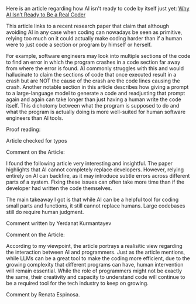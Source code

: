Here is an article regarding how AI isn't ready to code by itself just yet:
[Why AI Isn’t Ready to Be a Real Coder](https://spectrum.ieee.org/ai-for-coding)

This article links to a recent research paper that claim that although avoiding AI in any case when coding can nowadays be seen as primitive, relying too much on it could actually make coding harder than if a human were to just code a section or program by himself or herself.

For example, software engineers may look into multiple sections of the code to find an error in which the program crashes in a code section far away from where the error is found. AI commonly struggles with this and would hallucinate to claim the sections of code that once executed result in a crash but are NOT the cause of the crash are the code lines causing the crash. Another notable section in this article describes how giving a prompt to a large-language model to generate a code and readjusting that prompt again and again can take longer than just having a human write the code itself. This dichotomy between what the program is supposed to do and what the program is actually doing is more well-suited for human software engineers than AI tools.

Proof reading:

Article checked for typos

Comment on the Article:

I found the following article very interesting and insightful. The paper highlights that AI cannot completely replace developers. However, relying entirely on AI can backfire, as it may introduce subtle errors across different parts of a system. Fixing these issues can often take more time than if the developer had written the code themselves.

The main takeaway I got is that while AI can be a helpful tool for coding small parts and functions, it still cannot replace humans. Large codebases still do require human judgment.

Comment written by Yerdanat Kurmantayev


Comment on the Article:

According to my viewpoint, the article portrays a realisitic view regarding the interaction between AI and programmers. Just as the article mentions, while LLMs can be a great tool to make the coding more efficient, due to the growing complexity that different programs can have, human intervention will remain essential. While the role of programmers might not be exactly the same, their creativity and capacity to understand code will continue to be a required tool for the tech industry to keep on growing. 

Comment by Renata Espinosa.
